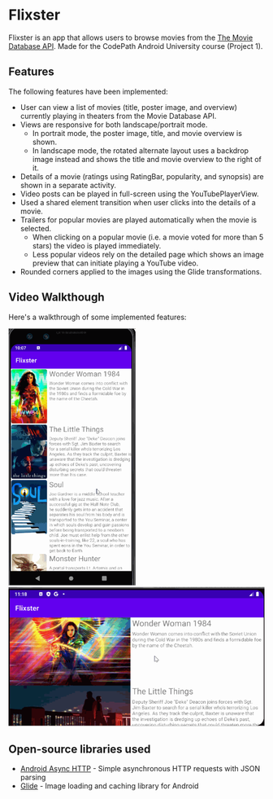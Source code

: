 # Flixster
Flixster is an app that allows users to browse movies from the [The Movie Database API](http://docs.themoviedb.apiary.io/#). Made for the CodePath Android University course (Project 1).

## Features

The following features have been implemented:

- User can view a list of movies (title, poster image, and overview) currently playing in theaters from the Movie Database API.
- Views are responsive for both landscape/portrait mode.
   - In portrait mode, the poster image, title, and movie overview is shown.
   - In landscape mode, the rotated alternate layout uses a backdrop image instead and shows the title and movie overview to the right of it.
- Details of a movie (ratings using RatingBar, popularity, and synopsis) are shown in a separate activity.
- Video posts can be played in full-screen using the YouTubePlayerView.
- Used a shared element transition when user clicks into the details of a movie.
- Trailers for popular movies are played automatically when the movie is selected.
  - When clicking on a popular movie (i.e. a movie voted for more than 5 stars) the video is played immediately.
  - Less popular videos rely on the detailed page which shows an image preview that can initiate playing a YouTube video.
- Rounded corners applied to the images using the Glide transformations.

## Video Walkthough

Here's a walkthrough of some implemented features:

<img src="walkthrough-part2.gif" width=250><br>
<img src="walkthrough-landscape.gif" width=550><br>

## Open-source libraries used
- [Android Async HTTP](https://github.com/codepath/CPAsyncHttpClient) - Simple asynchronous HTTP requests with JSON parsing
- [Glide](https://github.com/bumptech/glide) - Image loading and caching library for Android

